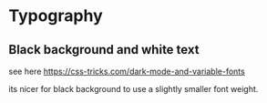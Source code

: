 # Typography #

## Black background and white text ##

see here https://css-tricks.com/dark-mode-and-variable-fonts

its nicer for black background to use a slightly smaller font weight.